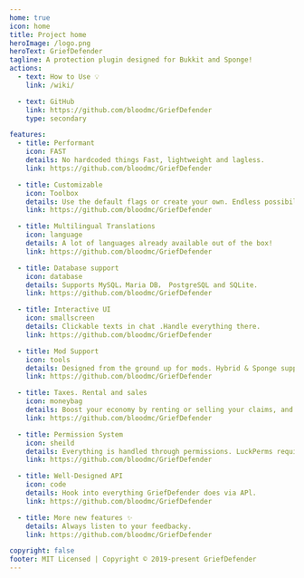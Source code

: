 ```yaml
---
home: true
icon: home
title: Project home
heroImage: /logo.png
heroText: GriefDefender
tagline: A protection plugin designed for Bukkit and Sponge! 
actions:
  - text: How to Use 💡
    link: /wiki/

  - text: GitHub
    link: https://github.com/bloodmc/GriefDefender
    type: secondary

features:
  - title: Performant
    icon: FAST
    details: No hardcoded things Fast, lightweight and lagless.
    link: https://github.com/bloodmc/GriefDefender

  - title: Customizable
    icon: Toolbox
    details: Use the default flags or create your own. Endless possibilities!
    link: https://github.com/bloodmc/GriefDefender

  - title: Multilingual Translations
    icon: language
    details: A lot of languages already available out of the box!
    link: https://github.com/bloodmc/GriefDefender

  - title: Database support
    icon: database
    details: Supports MySQL，Maria DB， PostgreSQL and SQLite.
    link: https://github.com/bloodmc/GriefDefender

  - title: Interactive UI
    icon: smallscreen
    details: Clickable texts in chat .Handle everything there.
    link: https://github.com/bloodmc/GriefDefender

  - title: Mod Support
    icon: tools
    details: Designed from the ground up for mods. Hybrid & Sponge supported.
    link: https://github.com/bloodmc/GriefDefender

  - title: Taxes. Rental and sales
    icon: moneybag
    details: Boost your economy by renting or selling your claims, and more.
    link: https://github.com/bloodmc/GriefDefender

  - title: Permission System
    icon: sheild
    details: Everything is handled through permissions. LuckPerms required,
    link: https://github.com/bloodmc/GriefDefender

  - title: Well-Designed API
    icon: code
    details: Hook into everything GriefDefender does via APl.
    link: https://github.com/bloodmc/GriefDefender

  - title: More new features ✨
    details: Always listen to your feedbacky.
    link: https://github.com/bloodmc/GriefDefender

copyright: false
footer: MIT Licensed | Copyright © 2019-present GriefDefender
---
```

